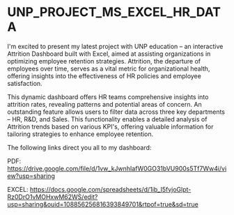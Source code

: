# UNP_PROJECT_MS_EXCEL_HR_DATA

I'm excited to present my latest project with UNP education – an interactive Attrition Dashboard built with Excel, aimed at assisting organizations in optimizing employee retention strategies. Attrition, the departure of employees over time, serves as a vital metric for organizational health, offering insights into the effectiveness of HR policies and employee satisfaction.

This dynamic dashboard offers HR teams comprehensive insights into attrition rates, revealing patterns and potential areas of concern. An outstanding feature allows users to filter data across three key departments – HR, R&D, and Sales. This functionality enables a detailed analysis of Attrition trends based on various KPI's, offering valuable information for tailoring strategies to enhance employee retention.

The following links direct you all to my dashboard:

PDF: https://drive.google.com/file/d/1vw_kJwnhIafW0GO31bVU900s5Tf7Ww4i/view?usp=sharing

EXCEL: https://docs.google.com/spreadsheets/d/1ib_I5fvjoGlpt-Rz0DrO1vMOHxwM62WS/edit?usp=sharing&ouid=108856256816393849701&rtpof=true&sd=true
